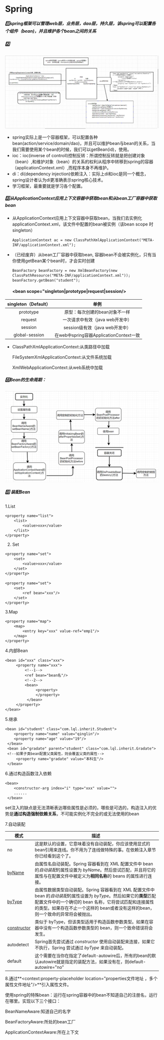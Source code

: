 # Spring  

##### :one:spring框架可以管理web层，业务层，dao层，持久层，该spring可以配置各个组件（bean)，并且维护各个bean之间的关系

##### :two:

![​:two:​](https://raw.githubusercontent.com/Charlie12138/EndlessGit/master/picture/9afda46be60022ef7f00882e0cb733f.png)

* spring实际上是一个容器框架，可以配置各种bean(action/service/domain/dao)，并且可以维护bean与bean的关系，当我们需要使用某个bean的时候，我们可以getBean(id)，使用。
* ioc：ioc(inverse of controll)控制反转：所谓控制反转就是把创建对象（bean）,和维护对象（bean）的关系的权利从程序中转移到spring的容器（applicationContext.xml）,而程序本身不再维护。
* di：di(dependency injection)依赖注入：实际上di和ioc是同一个概念，spring设计者认为di更准确表示spring核心技术。
* 学习框架，最重要就是学习各个配置。

##### :three:**从ApplicationContext应用上下文容器中获取bean和从bean工厂容器中获取bean**

* 从ApplicationContext应用上下文容器中获取bean，当我们去实例化applicationContext.xml，该文件中配置的bean被实例（该bean scope 时singleton）

  ```
  ApplicationContext ac = new ClassPathXmlApplicationContext("META-INF/applicationContext.xml");
  ```

* （已经废弃）从bean工厂容器中获取bean, 容器bean不会被实例化，只有当你使用getBean某个bean时，才会实时创建

  ```
  BeanFactory beanFactory = new XmlBeanFactory(new ClassPathResource("META-INF/applicationContext.xml"));
  beanFactory.getBean("student");
  ```

  #### <bean scope="singleton|prototype|request|session/>

| singleton（Default） |                  单例                   |
| :------------------: | :-------------------------------------: |
|      prototype       |     原型：每次创建的bean对象不一样      |
|       request        |    一次请求中有效（java web开发中）     |
|       session        |     session级有效（java web开发中）     |
|    global-session    | 在web中spring容器ApplicationContext一致 |

* ClassPathXmlApplicationContext:从类路径中加载

  FileSystemXmlApplicationContext:从文件系统加载

  XmlWebApplicationContext:从web系统中加载

##### :four:Bean的生命周期：

![](https://raw.githubusercontent.com/Charlie12138/EndlessGit/master/picture/%E5%BE%AE%E4%BF%A1%E5%9B%BE%E7%89%87_20180723003057.png)

##### :five: 装配Bean

1.List

```
<property name="list">
    <list>
        <value>xxx</value>
    </list>
</property>
```

2. Set

```
<property name="set">
    <set>
        <value>xxx</value>
    </set>
</property>

<property name="set">
    <set>
        <ref bean="xxx"/>
    </set>
</property>
```

3.Map

```
<property name="map">
    <map>
        <entry key="xxx" value-ref="emp1"/>
    </map>
</property>
```

4.内部Bean

```
<bean id="xxx" class="xxx">
     <property name="xxx">
         <!--1-->
         <ref bean="bean名"/>
         <!--2-->
         <bean>
              <property>
              </property>
          </bean>
     </property>
</bean>
```

5.继承

```
<bean id="student" class="com.lql.inherit.Student">
    <property name="name" value="qinglin"/>
    <property name="age" value="19"/> 
 </bean>
 <bean id="gradate" parent="student" class="com.lql.inherit.Gradate">
 <!--如果子类bean配置父类属性，则会覆盖父类的属性-->
     <property name="gradate" value="本科生"/>
 </bean>
```

6.通过构造函数注入依赖

```
<bean>
    <constructor-arg index="i" type="xxx" value="">
    ......
 </bean>
```

set注入的缺点是无法清晰表达哪些属性是必须的，哪些是可选的，构造注入的优势是**通过构造强制依赖关系**，不可能实例化不完全的或无法使用的bean

7.自动装配

| 模式                                                         | 描述                                                         |
| ------------------------------------------------------------ | ------------------------------------------------------------ |
| no                                                           | 这是默认的设置，它意味着没有自动装配，你应该使用显式的bean引用来连线。你不用为了连线做特殊的事。在依赖注入章节你已经看到这个了。 |
| [byName](http://wiki.jikexueyuan.com/project/spring/beans-auto-wiring/spring-autowiring-byname.html) | 由属性名自动装配。Spring 容器看到在 XML 配置文件中 bean 的*自动装配*的属性设置为 *byName*。然后尝试匹配，并且将它的属性与在配置文件中被定义为**相同名称**的 beans 的属性进行连接。 |
| [byType](http://wiki.jikexueyuan.com/project/spring/beans-auto-wiring/spring-autowiring-byType.html) | 由属性数据类型自动装配。Spring 容器看到在 XML 配置文件中 bean 的*自动装配*的属性设置为 *byType*。然后如果它的**类型**匹配配置文件中的一个确切的 bean 名称，它将尝试匹配和连接属性的类型。如果存在不止一个这样的 bean或者没有这样的bean，则一个致命的异常将会被抛出。 |
| [constructor](http://wiki.jikexueyuan.com/project/spring/beans-auto-wiring/spring-autowiring-by-Constructor.html) | 类似于 byType，但该类型适用于构造函数参数类型。如果在容器中没有一个构造函数参数类型的 bean，则一个致命错误将会发生。 |
| autodetect                                                   | Spring首先尝试通过 *constructor* 使用自动装配来连接，如果它不执行，Spring 尝试通过 *byType* 来自动装配。 |
| default                                                      | 这个需要在<beans default-autowire="指定"/>当你在<beans>指定了default-autowire后，所有的bean的默认autowire就是指定的装配方法，如果没有在<beans default-autowire="指定"/>，则default-autowire="no" |

8.通过**<context:property-placeholder location="properties文件地址 ，多个属性文件地址"/>**引入属性文件。

使用spring的特殊bean：运行在spring容器中的bean不知道自己的注册名，运行在哪里。实现以下三个接口：

BeanNameAware:知道自己的名字

BeanFactoryAware:所处的bean工厂

ApplicationContextAware:所在上下文